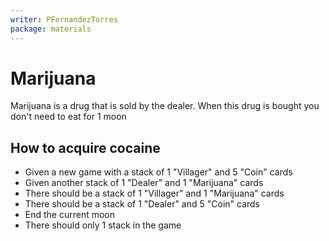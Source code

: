 ```yaml
---
writer: PFernandezTorres
package: materials
---
```


# Marijuana

Marijuana is a drug that is sold by the dealer. When this drug is bought you don't need to eat for 1 moon

## How to acquire cocaine
 * Given a new game with a stack of 1 "Villager" and 5 "Coin" cards
 * Given another stack of 1 "Dealer" and 1 "Marijuana" cards
 * There should be a stack of 1 "Villager" and 1 "Marijuana" cards
 * There should be a stack of 1 "Dealer" and 5 "Coin" cards
 * End the current moon
 * There should only 1 stack in the game
